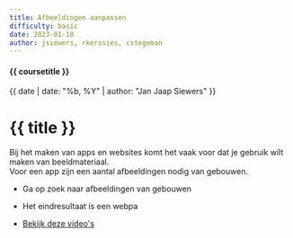 ```yaml
---
title: Afbeeldingen aanpassen
difficulty: basic
date: 2023-01-10
author: jsiewers, rkerssies, cstegeman
---
```


#### {{ coursetitle }}
{{ date | date: "%b, %Y" | author: "Jan Jaap Siewers" }}

# {{ title }}

Bij het maken van apps en websites komt het vaak voor dat je gebruik wilt maken van beeldmateriaal.  
Voor een app zijn een aantal afbeeldingen nodig van gebouwen.
* Ga op zoek naar afbeeldingen van gebouwen
* Het eindresultaat is een webpa

* [Bekijk deze video's](https://www.edutorial.nl/html/afbeeldingen-aanpassen/)


